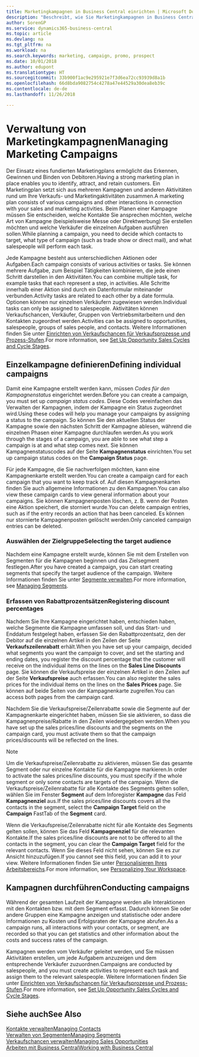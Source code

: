 ```yaml
---
title: Marketingkampagnen in Business Central einrichten | Microsoft Docs
description: "Beschreibt, wie Sie Marketingkampagnen in Business Central einrichten und ausführen, um potenzielle Kunden zu identifizieren und Kunden zu behalten."
author: SorenGP
ms.service: dynamics365-business-central
ms.topic: article
ms.devlang: na
ms.tgt_pltfrm: na
ms.workload: na
ms.search.keywords: marketing, campaign, promo, prospect
ms.date: 10/01/2018
ms.author: edupont
ms.translationtype: HT
ms.sourcegitcommit: 33b900f1ac9e295921e7f3d6ea72cc93939d8a1b
ms.openlocfilehash: 66d8bda9082754c4278a47e44529a30dea8eb39c
ms.contentlocale: de-de
ms.lasthandoff: 11/26/2018

---
```

# <a name="managing-marketing-campaigns"></a><span data-ttu-id="fd4b0-103">Verwaltung von Marketingkampagnen</span><span class="sxs-lookup"><span data-stu-id="fd4b0-103">Managing Marketing Campaigns</span></span>
<span data-ttu-id="fd4b0-104">Der Einsatz eines fundierten Marketingplans ermöglicht das Erkennen, Gewinnen und Binden von Debitoren.</span><span class="sxs-lookup"><span data-stu-id="fd4b0-104">Having a strong marketing plan in place enables you to identify, attract, and retain customers.</span></span> <span data-ttu-id="fd4b0-105">Ein Marketingplan setzt sich aus mehreren Kampagnen und anderen Aktivitäten rund um Ihre Verkaufs- und Marketingaktivitäten zusammen.</span><span class="sxs-lookup"><span data-stu-id="fd4b0-105">A marketing plan consists of various campaigns and other interactions in connection with your sales and marketing activities.</span></span> <span data-ttu-id="fd4b0-106">Beim Planen einer Kampagne müssen Sie entscheiden, welche Kontakte Sie ansprechen möchten, welche Art von Kampagne (beispielsweise Messe oder Direktwerbung) Sie erstellen möchten und welche Verkäufer die einzelnen Aufgaben ausführen sollen.</span><span class="sxs-lookup"><span data-stu-id="fd4b0-106">While planning a campaign, you need to decide which contacts to target, what type of campaign (such as trade show or direct mail), and what salespeople will perform each task.</span></span>

<span data-ttu-id="fd4b0-107">Jede Kampagne besteht aus unterschiedlichen Aktionen oder Aufgaben.</span><span class="sxs-lookup"><span data-stu-id="fd4b0-107">Each campaign consists of various activities or tasks.</span></span> <span data-ttu-id="fd4b0-108">Sie können mehrere Aufgabe, zum Beispiel Tätigkeiten kombinieren, die jede einen Schritt darstellen in den Aktivitäten.</span><span class="sxs-lookup"><span data-stu-id="fd4b0-108">You can combine multiple task, for example tasks that each represent a step, in activities.</span></span> <span data-ttu-id="fd4b0-109">Alle Schritte innerhalb einer Aktion sind durch ein Datenformular miteinander verbunden.</span><span class="sxs-lookup"><span data-stu-id="fd4b0-109">Activity tasks are related to each other by a date formula.</span></span> <span data-ttu-id="fd4b0-110">Optionen können nur einzelnen Verkäufern zugewiesen werden.</span><span class="sxs-lookup"><span data-stu-id="fd4b0-110">Individual tasks can only be assigned to salespeople.</span></span> <span data-ttu-id="fd4b0-111">Aktivitäten können Verkaufschancen, Verkäufer, Gruppen von Vertriebsmitarbeitern und den Kontakten zugeordnet werden.</span><span class="sxs-lookup"><span data-stu-id="fd4b0-111">Activities can be assigned to opportunities, salespeople, groups of sales people, and contacts.</span></span> <span data-ttu-id="fd4b0-112">Weitere Informationen finden Sie unter [Einrichten von Verkaufschancen für Verkaufsprozesse und Prozess-Stufen](marketing-how-setup-opportunity-sales-cycles-stages.md).</span><span class="sxs-lookup"><span data-stu-id="fd4b0-112">For more information, see [Set Up Opportunity Sales Cycles and Cycle Stages](marketing-how-setup-opportunity-sales-cycles-stages.md).</span></span>

## <a name="defining-individual-campaigns"></a><span data-ttu-id="fd4b0-113">Einzelkampagne definieren</span><span class="sxs-lookup"><span data-stu-id="fd4b0-113">Defining individual campaigns</span></span>
<span data-ttu-id="fd4b0-114">Damit eine Kampagne erstellt werden kann, müssen *Codes für den Kampagnenstatus* eingerichtet werden.</span><span class="sxs-lookup"><span data-stu-id="fd4b0-114">Before you can create a campaign, you must set up *campaign status codes*.</span></span> <span data-ttu-id="fd4b0-115">Diese Codes vereinfachen das Verwalten der Kampagnen, indem der Kampagne ein Status zugeordnet wird.</span><span class="sxs-lookup"><span data-stu-id="fd4b0-115">Using these codes will help you manage your campaigns by assigning a status to the campaign.</span></span> <span data-ttu-id="fd4b0-116">So können Sie den aktuellen Status der Kampagne sowie den nächsten Schritt der Kampagne ablesen, während die einzelnen Phasen einer Kampagne durchlaufen werden.</span><span class="sxs-lookup"><span data-stu-id="fd4b0-116">As you work through the stages of a campaign, you are able to see what step a campaign is at and what step comes next.</span></span> <span data-ttu-id="fd4b0-117">Sie können Kampagnenstatuscodes auf der Seite **Kampagnenstatus** einrichten.</span><span class="sxs-lookup"><span data-stu-id="fd4b0-117">You set up campaign status codes on the **Campaign Status** page.</span></span>

<span data-ttu-id="fd4b0-118">Für jede Kampagne, die Sie nachverfolgen möchten, kann eine Kampagnenkarte erstellt werden.</span><span class="sxs-lookup"><span data-stu-id="fd4b0-118">You can create a campaign card for each campaign that you want to keep track of.</span></span> <span data-ttu-id="fd4b0-119">Auf diesen Kampagnenkarten finden Sie auch allgemeine Informationen zu den Kampagnen.</span><span class="sxs-lookup"><span data-stu-id="fd4b0-119">You can also view these campaign cards to view general information about your campaigns.</span></span>
<span data-ttu-id="fd4b0-120">Sie können Kampagnenposten löschen, z. B. wenn der Posten eine Aktion speichert, die storniert wurde.</span><span class="sxs-lookup"><span data-stu-id="fd4b0-120">You can delete campaign entries, such as if the entry records an action that has been canceled.</span></span> <span data-ttu-id="fd4b0-121">Es können nur stornierte Kampagnenposten gelöscht werden.</span><span class="sxs-lookup"><span data-stu-id="fd4b0-121">Only canceled campaign entries can be deleted.</span></span>

### <a name="selecting-the-target-audience"></a><span data-ttu-id="fd4b0-122">Auswählen der Zielgruppe</span><span class="sxs-lookup"><span data-stu-id="fd4b0-122">Selecting the target audience</span></span>
<span data-ttu-id="fd4b0-123">Nachdem eine Kampagne erstellt wurde, können Sie mit dem Erstellen von Segmenten für die Kampagnen beginnen und das Zielsegment festlegen.</span><span class="sxs-lookup"><span data-stu-id="fd4b0-123">After you have created a campaign, you can start creating segments that specify the target audience of the campaign.</span></span> <span data-ttu-id="fd4b0-124">Weitere Informationen finden Sie unter [Segmente verwalten](marketing-segments.md).</span><span class="sxs-lookup"><span data-stu-id="fd4b0-124">For more information, see [Managing Segments](marketing-segments.md).</span></span>

### <a name="registering-discount-percentages"></a><span data-ttu-id="fd4b0-125">Erfassen von Rabattprozentsätzen</span><span class="sxs-lookup"><span data-stu-id="fd4b0-125">Registering discount percentages</span></span>
<span data-ttu-id="fd4b0-126">Nachdem Sie Ihre Kampagne eingerichtet haben, entschieden haben, welche Segmente die Kampagne umfassen soll, und das Start- und Enddatum festgelegt haben, erfassen Sie den Rabattprozentsatz, den der Debitor auf die einzelnen Artikel in den Zeilen der Seite **Verkaufszeilenrabatt** erhält.</span><span class="sxs-lookup"><span data-stu-id="fd4b0-126">When you have set up your campaign, decided what segments you want the campaign to cover, and set the starting and ending dates, you register the discount percentage that the customer will receive on the individual items on the lines on the **Sales Line Discounts** page.</span></span> <span data-ttu-id="fd4b0-127">Sie können die Verkaufspreise der einzelnen Artikel in den Zeilen auf der Seite **Verkaufspreise** auch erfassen.</span><span class="sxs-lookup"><span data-stu-id="fd4b0-127">You can also register the sales prices for the individual items on the lines on the **Sales Prices** page.</span></span> <span data-ttu-id="fd4b0-128">Sie können auf beide Seiten von der Kampagnenkarte zugreifen.</span><span class="sxs-lookup"><span data-stu-id="fd4b0-128">You can access both pages from the campaign card.</span></span>

 <span data-ttu-id="fd4b0-129">Nachdem Sie die Verkaufspreise/Zeilenrabatte sowie die Segmente auf der Kampagnenkarte eingerichtet haben, müssen Sie sie aktivieren, so dass die Kampagnenpreise/Rabatte in den Zeilen wiedergegeben werden.</span><span class="sxs-lookup"><span data-stu-id="fd4b0-129">When you have set up the sales prices/line discounts and the segments on the campaign card, you must activate them so that the campaign prices/discounts will be reflected on the lines.</span></span>

> [!NOTE]  
>   <span data-ttu-id="fd4b0-130">Um die Verkaufspreise/Zeilenrabatte zu aktivieren, müssen Sie das gesamte Segment oder nur einzelne Kontakte für die Kampagne markieren.</span><span class="sxs-lookup"><span data-stu-id="fd4b0-130">In order to activate the sales prices/line discounts, you must specify if the whole segment or only some contacts are targets of the campaign.</span></span> <span data-ttu-id="fd4b0-131">Wenn die Verkaufspreise/Zeilenrabatte für alle Kontakte des Segments gelten sollen, wählen Sie im Fenster **Segment** auf dem Inforegister **Kampagne** das Feld **Kampagnenziel** aus.</span><span class="sxs-lookup"><span data-stu-id="fd4b0-131">If the sales prices/line discounts covers all the contacts in the segment, select the **Campaign Target** field on the **Campaign** FastTab of the **Segment** card.</span></span>

<span data-ttu-id="fd4b0-132">Wenn die Verkaufspreise/Zeilenrabatte nicht für alle Kontakte des Segments gelten sollen, können Sie das Feld **Kampagnenziel** für die relevanten Kontakte.</span><span class="sxs-lookup"><span data-stu-id="fd4b0-132">If the sales prices/line discounts are not to be offered to all the contacts in the segment, you can clear the **Campaign Target** field for the relevant contacts.</span></span> <span data-ttu-id="fd4b0-133">Wenn Sie dieses Feld nicht sehen, können Sie es zur Ansicht hinzuzufügen.</span><span class="sxs-lookup"><span data-stu-id="fd4b0-133">If you cannot see this field, you can add it to your view.</span></span> <span data-ttu-id="fd4b0-134">Weitere Informationen finden Sie unter [Personalisieren Ihres Arbeitsbereichs](ui-personalization-user.md).</span><span class="sxs-lookup"><span data-stu-id="fd4b0-134">For more information, see [Personalizing Your Workspace](ui-personalization-user.md).</span></span>

## <a name="conducting-campaigns"></a><span data-ttu-id="fd4b0-135">Kampagnen durchführen</span><span class="sxs-lookup"><span data-stu-id="fd4b0-135">Conducting campaigns</span></span>
<span data-ttu-id="fd4b0-136">Während der gesamten Laufzeit der Kampagne werden alle Interaktionen mit den Kontakten bzw. mit dem Segment erfasst. Dadurch können Sie oder andere Gruppen eine Kampagne anzeigen und statistische oder andere Informationen zu Kosten und Erfolgsraten der Kampagne abrufen.</span><span class="sxs-lookup"><span data-stu-id="fd4b0-136">As a campaign runs, all interactions with your contacts, or segment, are recorded so that you can get statistics and other information about the costs and success rates of the campaign.</span></span>

<span data-ttu-id="fd4b0-137">Kampagnen werden vom Verkäufer geleitet werden, und Sie müssen Aktivitäten erstellen, um jede Aufgabem anzuzeigen und dem entsprechende Verkäufer zuzuordnen.</span><span class="sxs-lookup"><span data-stu-id="fd4b0-137">Campaigns are conducted by salespeople, and you must create activities to represent each task and assign them to the relevant salespeople.</span></span> <span data-ttu-id="fd4b0-138">Weitere Informationen finden Sie unter [Einrichten von Verkaufschancen für Verkaufsprozesse und Prozess-Stufen](marketing-how-setup-opportunity-sales-cycles-stages.md).</span><span class="sxs-lookup"><span data-stu-id="fd4b0-138">For more information, see [Set Up Opportunity Sales Cycles and Cycle Stages](marketing-how-setup-opportunity-sales-cycles-stages.md).</span></span>

## <a name="see-also"></a><span data-ttu-id="fd4b0-139">Siehe auch</span><span class="sxs-lookup"><span data-stu-id="fd4b0-139">See Also</span></span>
[<span data-ttu-id="fd4b0-140">Kontakte verwalten</span><span class="sxs-lookup"><span data-stu-id="fd4b0-140">Managing Contacts</span></span>](marketing-contacts.md)  
[<span data-ttu-id="fd4b0-141">Verwalten von Segmenten</span><span class="sxs-lookup"><span data-stu-id="fd4b0-141">Managing Segments</span></span>](marketing-segments.md)  
[<span data-ttu-id="fd4b0-142">Verkaufschancen verwalten</span><span class="sxs-lookup"><span data-stu-id="fd4b0-142">Managing Sales Opportunities</span></span>](marketing-manage-sales-opportunities.md)  
[<span data-ttu-id="fd4b0-143">Arbeiten mit  Business Central</span><span class="sxs-lookup"><span data-stu-id="fd4b0-143">Working with Business Central</span></span>](ui-work-product.md)  

